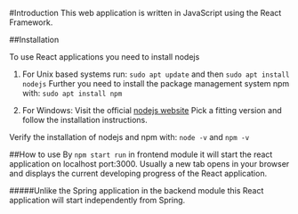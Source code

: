 #Introduction
This web application is written in JavaScript using the React Framework. 

##Installation 

To use React applications you need to install nodejs

1. For Unix based systems run: 
`sudo apt update` and then `sudo apt install nodejs`
Further you need to install the package management system npm with:
`sudo apt install npm`

2. For Windows: 
Visit the official [nodejs website](https:///nodejs.org/en/download/) 
Pick a fitting version and follow the installation instructions.

Verify the installation of nodejs and npm with: `node -v` and `npm -v`

##How to use
By `npm start run` in frontend module it will start the react application on localhost port:3000.
Usually a new tab opens in your browser and displays the current developing progress of the React application. 

#####Unlike the Spring application in the backend module this React application will start independently from Spring.
